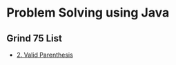 # Problem Solving using Java
## Grind 75 List

* [2. Valid Parenthesis](/Grind-75-Questions/Java/2.Valid-Parentheses/)

